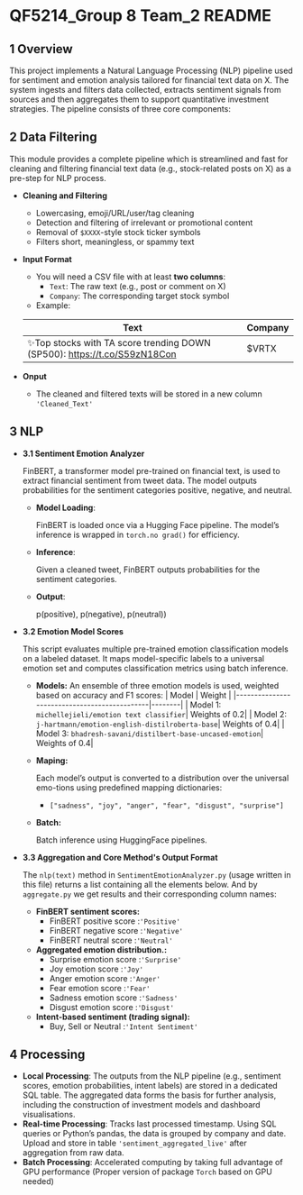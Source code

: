 # QF5214_Group 8 Team_2 README    

## 1 Overview
  This project implements a Natural Language Processing (NLP) pipeline used for sentiment and emotion analysis tailored for financial text data on X. The system ingests and filters data collected, extracts sentiment signals from sources and then aggregates them to support quantitative investment strategies. The pipeline consists of three core components:
  
## 2 Data Filtering
  This module provides a complete pipeline which is streamlined and fast for cleaning and filtering financial text data (e.g., stock-related posts on X) as a pre-step for NLP process.
- **Cleaning and Filtering**
  -  Lowercasing, emoji/URL/user/tag cleaning  
  -  Detection and filtering of irrelevant or promotional content  
  -  Removal of `$XXXX`-style stock ticker symbols  
  -  Filters short, meaningless, or spammy text  
- **Input Format**
  - You will need a CSV file with at least **two columns**:
    - `Text`: The raw text (e.g., post or comment on X)  
    - `Company`: The corresponding target stock symbol 
  - Example:

  | Text                                        | Company |
  |---------------------------------------------|---------|
  |✨Top stocks with TA score trending DOWN (SP500):  https://t.co/S59zN18Con  |$VRTX|
  
- **Onput**
  - The cleaned and filtered texts will be stored in a new column `'Cleaned_Text'`
 
## 3 NLP
- **3.1 Sentiment Emotion Analyzer**


  FinBERT, a transformer model pre-trained on financial text, is used to extract financial sentiment from tweet data. The model outputs probabilities for the sentiment categories positive, negative, and neutral.
  - **Model Loading**:
  
    FinBERT is loaded once via a Hugging Face pipeline. The model’s inference is wrapped in `torch.no grad()` for efficiency.
  - **Inference**:
  
    Given a cleaned tweet, FinBERT outputs probabilities for the sentiment categories.
  - **Output**:

    p(positive), p(negative), p(neutral))

 
- **3.2 Emotion Model Scores**

  This script evaluates multiple pre-trained emotion classification models on a labeled dataset. It maps model-specific labels to a universal emotion set and computes classification metrics using batch inference.
  - **Models:**
    An ensemble of three emotion models is used, weighted based on accuracy and F1 scores:
  | Model                                        | Weight |
  |----------------------------------------------|--------|
  | Model 1: `michellejieli/emotion text classifier`| Weights of 0.2|
  | Model 2: `j-hartmann/emotion-english-distilroberta-base`| Weights of 0.4|
  | Model 3: `bhadresh-savani/distilbert-base-uncased-emotion`| Weights of 0.4|
  - **Maping:**

    Each model’s output is converted to a distribution over the universal emo-tions using predefined mapping dictionaries:
    - `["sadness", "joy", "anger", "fear", "disgust", "surprise"]`
  - **Batch:**

    Batch inference using HuggingFace pipelines.


- **3.3 Aggregation and Core Method's Output Format**

  The `nlp(text)` method in `SentimentEmotionAnalyzer.py` (usage written in this file) returns a list containing all the elements below. And by `aggregate.py` we get results and their corresponding column names:
  - **FinBERT sentiment scores:**
    - FinBERT positive score :`'Positive'`
    - FinBERT negative score :`'Negative'`
    - FinBERT neutral score  :`'Neutral'`
  - **Aggregated emotion distribution.:**
    - Surprise emotion score :`'Surprise'`
    - Joy emotion score      :`'Joy'`
    - Anger emotion score    :`'Anger'`
    - Fear emotion score     :`'Fear'`
    - Sadness emotion score  :`'Sadness'`
    - Disgust emotion score  :`'Disgust'`
  - **Intent-based sentiment (trading signal):**
    - Buy, Sell or Neutral   :`'Intent Sentiment'`

## 4 Processing
- **Local Processing**: The outputs from the NLP pipeline (e.g., sentiment scores, emotion probabilities, intent labels) are stored in a dedicated SQL table. The aggregated data forms the basis for further analysis, including the construction of investment models and dashboard visualisations.
- **Real-time Processing**: Tracks last processed timestamp. Using SQL queries or Python’s pandas, the data is grouped by company and date. Upload and store in table `'sentiment_aggregated_live'` after aggregation from raw data.
- **Batch Processing**: Accelerated computing by taking full advantage of GPU performance (Proper version of package `Torch` based on GPU needed)